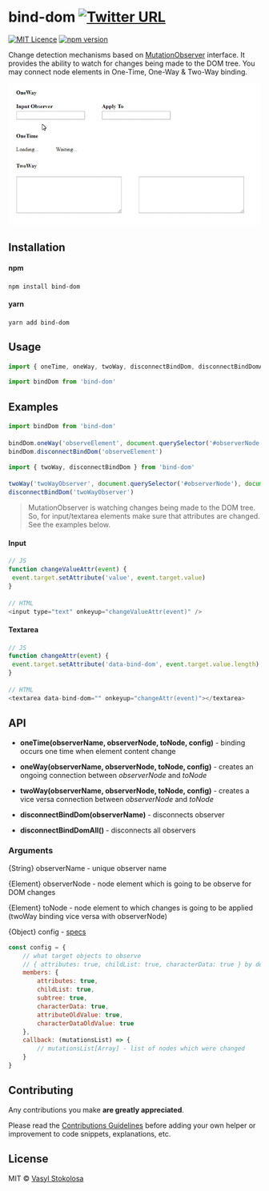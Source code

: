 # bind-dom [![Twitter URL](https://img.shields.io/twitter/url/http/shields.io.svg?style=social)](https://twitter.com/intent/tweet?hashtags=javascript&original_referer=https%3A%2F%2Fpublish.twitter.com%2F%3FbuttonHashtag%3Djavascript%26buttonText%3DSynchronization%2520between%2520two%2520DOM%2520elements%2520%2528oneTime%252C%2520oneWay%252C%2520twoWay%2529%26buttonType%3DTweetButton%26buttonUrl%3Dhttps%253A%252F%252Fgithub.com%252Fshystruk%252Fbind-dom%26buttonVia%3Dshystrukk%26widget%3DButton&ref_src=twsrc%5Etfw&text=Synchronization%20between%20two%20DOM%20elements%20(oneTime%2C%20oneWay%2C%20twoWay)&tw_p=tweetbutton&url=https%3A%2F%2Fgithub.com%2Fshystruk%2Fbind-dom&via=shystrukk) #
[![MIT Licence](https://badges.frapsoft.com/os/mit/mit.svg?v=103)](https://opensource.org/licenses/mit-license.php) [![npm version](https://badge.fury.io/js/bind-dom.svg)](https://badge.fury.io/js/bind-dom)

Change detection mechanisms based on [MutationObserver](https://developer.mozilla.org/en-US/docs/Web/API/MutationObserver) interface.
It provides the ability to watch for changes being made to the DOM tree. You may connect node elements in One-Time, One-Way & Two-Way binding.

![](Demo.gif)

## Installation
#### npm
`npm install bind-dom`

#### yarn
`yarn add bind-dom`

## Usage
```javascript
import { oneTime, oneWay, twoWay, disconnectBindDom, disconnectBindDomAll } from 'bind-dom'
```
```javascript
import bindDom from 'bind-dom'
```

## Examples ##
```javascript
import bindDom from 'bind-dom'

bindDom.oneWay('observeElement', document.querySelector('#observerNode'), document.querySelector('#toNode'))
bindDom.disconnectBindDom('observeElement')
```

```javascript
import { twoWay, disconnectBindDom } from 'bind-dom'

twoWay('twoWayObserver', document.querySelector('#observerNode'), document.querySelector('#observerNode_2'))
disconnectBindDom('twoWayObserver')
```

> MutationObserver is watching changes being made to the DOM tree. So, for input/textarea elements make sure that attributes are changed. See the examples below. 

#### Input
```javascript
// JS
function changeValueAttr(event) {
 event.target.setAttribute('value', event.target.value)
}
    
// HTML
<input type="text" onkeyup="changeValueAttr(event)" />
```

#### Textarea
```javascript
// JS
function changeAttr(event) {
 event.target.setAttribute('data-bind-dom', event.target.value.length)
}
    
// HTML
<textarea data-bind-dom="" onkeyup="changeAttr(event)"></textarea>
```

## API
- **oneTime(observerName, observerNode, toNode, config)** - binding occurs one time when element content change

- **oneWay(observerName, observerNode, toNode, config)** - creates an ongoing connection between *observerNode* and *toNode*
 
- **twoWay(observerName, observerNode, toNode, config)** - creates a vice versa connection between *observerNode* and *toNode*

- **disconnectBindDom(observerName)** - disconnects observer

- **disconnectBindDomAll()** - disconnects all observers

### Arguments
{String} observerName    - unique observer name<br>

{Element} observerNode   - node element which is going to be observe for DOM changes<br>

{Element} toNode         - node element to which changes is going to be applied (twoWay binding vice versa with observerNode)<br>

{Object} config          - [specs](https://dom.spec.whatwg.org/#mutationobserver)
```javascript
const config = {
    // what target objects to observe
    // { attributes: true, childList: true, characterData: true } by default
    members: {
        attributes: true,
        childList: true,
        subtree: true,
        characterData: true,
        attributeOldValue: true,
        characterDataOldValue: true
    },
    callback: (mutationsList) => { 
        // mutationsList[Array] - list of nodes which were changed 
    }
}
```

## Contributing
Any contributions you make **are greatly appreciated**.

Please read the [Contributions Guidelines](CONTRIBUTING.md) before adding your own helper or improvement to code snippets, explanations, etc.

## License

MIT © [Vasyl Stokolosa](https://about.me/shystruk)

